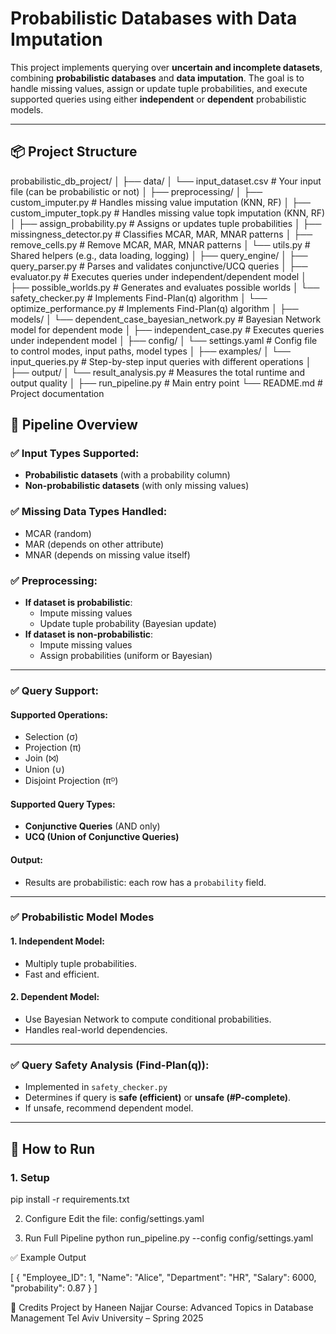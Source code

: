# Probabilistic Databases with Data Imputation

This project implements querying over **uncertain and incomplete datasets**, combining **probabilistic databases** and **data imputation**. The goal is to handle missing values, assign or update tuple probabilities, and execute supported queries using either **independent** or **dependent** probabilistic models.

---

## 📦 Project Structure

probabilistic_db_project/
│
├── data/
│   └── input_dataset.csv              # Your input file (can be probabilistic or not)
│
├── preprocessing/
│   ├── custom_imputer.py              # Handles missing value imputation (KNN, RF)
│   ├── custom_imputer_topk.py         # Handles missing value topk imputation (KNN, RF)
│   ├── assign_probability.py          # Assigns or updates tuple probabilities
│   ├── missingness_detector.py        # Classifies MCAR, MAR, MNAR patterns
│   ├── remove_cells.py                # Remove MCAR, MAR, MNAR patterns
│   └── utils.py                       # Shared helpers (e.g., data loading, logging)
│
├── query_engine/
│   ├── query_parser.py                # Parses and validates conjunctive/UCQ queries
│   ├── evaluator.py                   # Executes queries under independent/dependent model
│   ├── possible_worlds.py             # Generates and evaluates possible worlds
│   └── safety_checker.py              # Implements Find-Plan(q) algorithm
│   └── optimize_performance.py              # Implements Find-Plan(q) algorithm
│
├── models/
│   └── dependent_case_bayesian_network.py  # Bayesian Network model for dependent mode
│   ├── independent_case.py                 # Executes queries under independent model
│
├── config/
│   └── settings.yaml                  # Config file to control modes, input paths, model types
│
├── examples/
│   └── input_queries.py               # Step-by-step input queries with different operations
│
├── output/
│   └── result_analysis.py             # Measures the total runtime and output quality
│
├── run_pipeline.py                    # Main entry point
└── README.md                          # Project documentation

## 🔄 Pipeline Overview

### ✅ Input Types Supported:
- **Probabilistic datasets** (with a probability column)
- **Non-probabilistic datasets** (with only missing values)

### ✅ Missing Data Types Handled:
- MCAR (random)
- MAR (depends on other attribute)
- MNAR (depends on missing value itself)

### ✅ Preprocessing:
- **If dataset is probabilistic**:
  - Impute missing values
  - Update tuple probability (Bayesian update)
- **If dataset is non-probabilistic**:
  - Impute missing values
  - Assign probabilities (uniform or Bayesian)

---

### ✅ Query Support:

#### Supported Operations:
- Selection (σ)
- Projection (π)
- Join (⨝)
- Union (∪)
- Disjoint Projection (πᴰ)

#### Supported Query Types:
- **Conjunctive Queries** (AND only)
- **UCQ (Union of Conjunctive Queries)**

#### Output:
- Results are probabilistic: each row has a `probability` field.

---

### ✅ Probabilistic Model Modes

#### 1. Independent Model:
- Multiply tuple probabilities.
- Fast and efficient.

#### 2. Dependent Model:
- Use Bayesian Network to compute conditional probabilities.
- Handles real-world dependencies.

---

### ✅ Query Safety Analysis (Find-Plan(q)):
- Implemented in `safety_checker.py`
- Determines if query is **safe (efficient)** or **unsafe (#P-complete)**.
- If unsafe, recommend dependent model.

---

## 🚀 How to Run

### 1. Setup
pip install -r requirements.txt

2. Configure
Edit the file: config/settings.yaml

3. Run Full Pipeline
python run_pipeline.py --config config/settings.yaml

✅ Example Output

[
  {
    "Employee_ID": 1,
    "Name": "Alice",
    "Department": "HR",
    "Salary": 6000,
    "probability": 0.87
  }
]


🙌 Credits
Project by Haneen Najjar
Course: Advanced Topics in Database Management
Tel Aviv University – Spring 2025